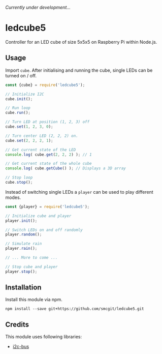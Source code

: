 *Currently under development...*

# ledcube5

Controller for an LED cube of size 5x5x5 on Raspberry Pi within Node.js.

## Usage

Import `cube`. After initialising and running the cube, single LEDs can be turned on / off.

```js
const {cube} = require('ledcube5');

// Initialize I2C
cube.init();

// Run loop
cube.run();

// Turn LED at position (1, 2, 3) off
cube.set(1, 2, 3, 0);

// Turn center LED (2, 2, 2) on.
cube.set(2, 2, 2, 1);

// Get current state of the LED
console.log( cube.get(2, 2, 2) ); // 1

// Get current state of the whole cube
console.log( cube.getCube() ); // Displays a 3D array

// Stop loop
cube.stop();
```

Instead of switching single LEDs a `player` can be used to play different modes.

```js
const {player} = require('ledcube5');

// Initialize cube and player
player.init();

// Switch LEDs on and off randomly
player.random();

// Simulate rain
player.rain();

// ... More to come ...

// Stop cube and player
player.stop();
```

## Installation

Install this module via npm.

```
npm install --save git+https://github.com/smcgit/ledcube5.git
```

## Credits

This module uses following libraries:

* [i2c-bus](https://github.com/fivdi/i2c-bus)
